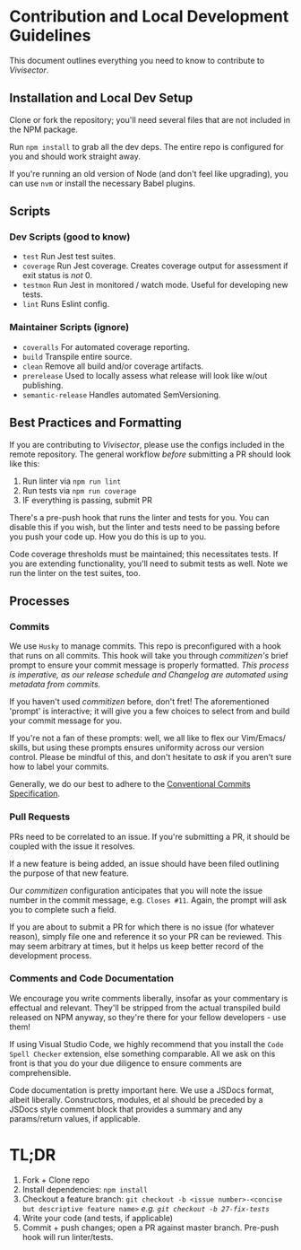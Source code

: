 # Contribution and Local Development Guidelines

This document outlines everything you need to know to contribute to *Vivisector*.

## Installation and Local Dev Setup
Clone or fork the repository; you'll need several files that are not included in the NPM package.

Run `npm install` to grab all the dev deps. The entire repo is configured for you and should work straight away. 

If you're running an old version of Node (and don't feel like upgrading), you can use `nvm` or install the necessary Babel plugins.

## Scripts
### Dev Scripts (good to know)
  - `test` Run Jest test suites.
  - `coverage` Run Jest coverage. Creates coverage output for assessment if exit status is *not* 0.
  - `testmon` Run Jest in monitored / watch mode. Useful for developing new tests.
  - `lint` Runs Eslint config.

### Maintainer Scripts (ignore)
  - `coveralls` For automated coverage reporting.
  - `build` Transpile entire source.
  - `clean` Remove all build and/or coverage artifacts.
  - `prerelease` Used to locally assess what release will look like w/out publishing.
  - `semantic-release` Handles automated SemVersioning.

## Best Practices and Formatting
If you are contributing to *Vivisector*, please use the configs included in the remote repository. The general workflow *before* submitting a PR should look like this:
  1. Run linter via `npm run lint`
  2. Run tests via `npm run coverage`
  3. IF everything is passing, submit PR

There's a pre-push hook that runs the linter and tests for you. You can disable this if you wish, but the linter and tests need to be passing before you push your code up. How you do this is up to you.

Code coverage thresholds must be maintained; this necessitates tests. If you are extending functionality, you'll need to submit tests as well. Note we run the linter on the test suites, too.

## Processes

### Commits

We use `Husky` to manage commits. This repo is preconfigured with a hook that runs on all commits. This hook will take you through *commitizen's* brief prompt to ensure your commit message is properly formatted. *This process is imperative, as our release schedule and Changelog are automated using metadata from commits.*

If you haven't used *commitizen* before, don't fret! The aforementioned 'prompt' is interactive; it will give you a few choices to select from and build your commit message for you. 

If you're not a fan of these prompts: well, we all like to flex our Vim/Emacs/<your-preferred-text-editor> skills, but using these prompts ensures uniformity across our version control. Please be mindful of this, and don't hesitate to *ask* if you aren't sure how to label your commits.

Generally, we do our best to adhere to the [Conventional Commits Specification](https://www.conventionalcommits.org/en/v1.0.0-beta.4/).

### Pull Requests

PRs need to be correlated to an issue. If you're submitting a PR, it should be coupled with the issue it resolves. 

If a new feature is being added, an issue should have been filed outlining the purpose of that new feature. 

Our *commitizen* configuration anticipates that you will note the issue number in the commit message, e.g. `Closes #11`. Again, the prompt will ask you to complete such a field.

If you are about to submit a PR for which there is no issue (for whatever reason), simply file one and reference it so your PR can be reviewed. This may seem arbitrary at times, but it helps us keep better record of the development process.

### Comments and Code Documentation

We encourage you write comments liberally, insofar as your commentary is effectual and relevant. They'll be stripped from the actual transpiled build released on NPM anyway, so they're there for your fellow developers - use them!

If using Visual Studio Code, we highly recommend that you install the `Code Spell Checker` extension, else something comparable. All we ask on this front is that you do your due diligence to ensure comments are comprehensible.

Code documentation is pretty important here. We use a JSDocs format, albeit liberally. Constructors, modules, et al should be preceded by a JSDocs style comment block that provides a summary and any params/return values, if applicable.

# TL;DR
1. Fork + Clone repo
2. Install dependencies: `npm install` 
3. Checkout a feature branch: `git checkout -b <issue number>-<concise but descriptive feature name>` *e.g. `git checkout -b 27-fix-tests`*
4. Write your code (and tests, if applicable)
5. Commit + push changes; open a PR against master branch. Pre-push hook will run linter/tests.